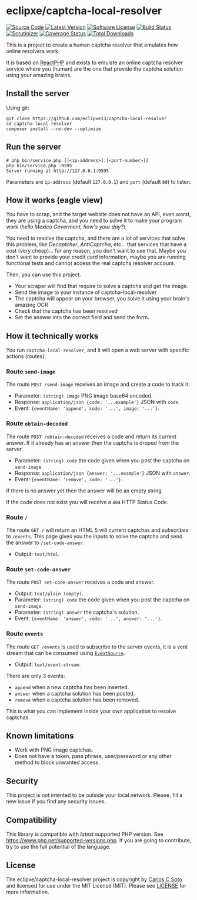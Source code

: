 # eclipxe/captcha-local-resolver

[![Source Code][badge-source]][source]
[![Latest Version][badge-release]][release]
[![Software License][badge-license]][license]
[![Build Status][badge-build]][build]
[![Scrutinizer][badge-quality]][quality]
[![Coverage Status][badge-coverage]][coverage]
[![Total Downloads][badge-downloads]][downloads]

This is a project to create a human captcha resolver that emulates how online resolvers work.

It is based on [ReactPHP](https://reactphp.org/) and exists to emulate an online captcha resolver service
where you (human) are the one that provide the captcha solution using your amazing brains.

## Install the server

Using git:

```shell
git clone https://github.com/eclipxe13/captcha-local-resolver
cd captcha-local-resolver
composer install --no-dev --optimize
```

## Run the server

```shell
# php bin/service.php [[<ip-address>]:[<port-number>]]
php bin/service.php :9595
Server running at http://127.0.0.1:9595
```

Parameters are `ip-address` (default `127.0.0.1`) and `port` (default `80`) to listen.

## How it works (eagle view)

You have to scrap, and the target website does not have an API, even worst, they are using a captcha, and you need
to solve it to make your program work (*hello Mexico Goverment, how's your day?*).

You need to resolve the captcha, and there are a lot of services that solve this problem, like *Decaptcher*,
*AntiCaptcha*, etc...
that services that have a cost (very cheap)...
for any reason, you don't want to use that.
Maybe you don't want to provide your credit card information, maybe you are running functional tests
and cannot access the real captcha resolver account.

Then, you can use this project.

- Your scraper will find that require to solve a captcha and get the image.
- Send the image to your instance of captcha-local-resolver
- The captcha will appear on your browser, you solve it using your brain's amazing OCR
- Check that the captcha has been resolved
- Set the answer into the correct field and send the form.

## How it technically works

You run `captcha-local-resolver`, and it will open a web server with specific actions (routes):

### Route `send-image`

The route `POST /send-image` receives an image and create a code to track it.

- Parameter: `(string) image` PNG image base64 encoded.
- Response: `application/json {code: '...example'}` JSON with `code`.
- Event: `{eventName: 'append', code: '...', image: '...'}`.

### Route `obtain-decoded`

The route `POST /obtain-decoded` receives a code and return its current answer.
If it already has an answer then the captcha is droped from the server.

- Parameter: `(string) code` the code given when you post the captcha on `send-image`.
- Response: `application/json {answer: '...example'}` JSON with `answer`.
- Event: `{eventName: 'remove', code: '...'}`.

If there is no answer yet then the answer will be an empty string.

If the code does not exist you will receive a `404` HTTP Status Code.

### Route `/`

The route `GET /` will return an HTML 5 will current captchas and *subscribes* to `/events`.
This page gives you the inputs to solve the captcha and send the answer to `/set-code-answer`.

- Output: `text/html`.

### Route `set-code-answer`

The route `POST set-code-answer` receives a code and answer.

- Output: `text/plain (empty)`.
- Parameter: `(string) code` the code given when you post the captcha on `send-image`.
- Parameter: `(string) answer` the captcha's solution.
- Event: `{eventName: 'answer', code: '...', answer: '...'}`.

### Route `events`

The route `GET /events` is used to subscribe to the server events, it is a vent stream that can be consumed
using [`EventSource`](https://developer.mozilla.org/en-US/docs/Web/API/EventSource).

- Output: `text/event-stream`.

There are only 3 events:

- `append` when a new captcha has been inserted.
- `answer` when a captcha solution has been posted.
- `remove` when a captcha solution has been removed.

This is what you can implement inside your own application to resolve captchas.

## Known limitations

- Work with PNG image captchas.
- Does not have a token, pass phrase, user/password or any other method to block unwanted access.

## Security

This project is not intented to be outside your local network.
Please, fill a new issue if you find any security issues.

## Compatibility

This library is compatible with *latest* supported PHP version. See <https://www.php.net/supported-versions.php>.
If you are going to contribute, try to use the full potential of the language.

## License

The eclipxe/captcha-local-resolver project is copyright by [Carlos C Soto](https://eclipxe.com.mx/) and licensed for
use under the MIT License (MIT). Please see [LICENSE] for more information.

[contributing]: https://github.com/eclipxe13/captcha-local-resolver/blob/main/CONTRIBUTING.md
[changelog]: https://github.com/eclipxe13/captcha-local-resolver/blob/main/docs/CHANGELOG.md
[todo]: https://github.com/eclipxe13/captcha-local-resolver/blob/main/docs/TODO.md

[source]: https://github.com/phpcfdi/scfdi-sat-scraper
[release]: https://github.com/eclipxe13/captcha-local-resolver/releases
[license]: https://github.com/eclipxe13/captcha-local-resolver/blob/main/LICENSE
[build]: https://travis-ci.com/eclipxe13/captcha-local-resolver?branch=main
[quality]: https://scrutinizer-ci.com/g/eclipxe13/captcha-local-resolver/
[coverage]: https://scrutinizer-ci.com/g/eclipxe13/captcha-local-resolver/code-structure/main/code-coverage/src/
[downloads]: https://packagist.org/packages/eclipxe/captcha-local-resolver

[badge-source]: https://img.shields.io/badge/source-eclipxe/captcha--local--resolver-blue?style=flat-square
[badge-release]: https://img.shields.io/github/release/eclipxe13/captcha-local-resolver?style=flat-square
[badge-license]: https://img.shields.io/github/license/eclipxe13/captcha-local-resolver?style=flat-square
[badge-build]: https://img.shields.io/github/workflow/status/eclipxe13/captcha-local-resolver/build/main?style=flat-square
[badge-quality]: https://img.shields.io/scrutinizer/g/eclipxe13/captcha-local-resolver/main?style=flat-square
[badge-coverage]: https://img.shields.io/scrutinizer/coverage/g/eclipxe13/captcha-local-resolver/main?style=flat-square
[badge-downloads]: https://img.shields.io/packagist/dt/eclipxe/captcha-local-resolver?style=flat-square
